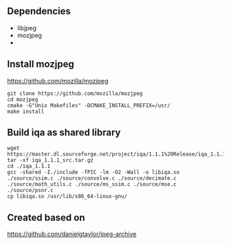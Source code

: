 ## Dependencies
 * libjpeg
 * mozjpeg
 *

## Install mozjpeg

https://github.com/mozilla/mozjpeg

```
git clone https://github.com/mozilla/mozjpeg
cd mozjpeg
cmake -G"Unix Makefiles" -DCMAKE_INSTALL_PREFIX=/usr/
make install
```

## Build iqa as shared library

```
wget https://master.dl.sourceforge.net/project/iqa/1.1.1%20Release/iqa_1.1.1_src.tar.gz
tar -xf iqa_1.1.1_src.tar.gz
cd ./iqa_1.1.1
gcc -shared -I./include -fPIC -lm -O2 -Wall -o libiqa.so ./source/ssim.c ./source/convolve.c ./source/decimate.c ./source/math_utils.c ./source/ms_ssim.c ./source/mse.c ./source/psnr.c
cp libiqa.so /usr/lib/x86_64-linux-gnu/
```

## Created based on

https://github.com/danielgtaylor/jpeg-archive
